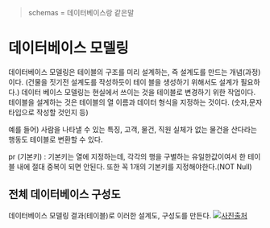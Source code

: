 > schemas = 데이터베이스랑 같은말

# 데이터베이스 모델링
데이터베이스 모델링은 테이블의 구조를 미리 설계하는, 즉 설계도를 만드는 개념(과정)이다. (건물을 짓기전 설계도를 작성하듯이 테이 블을 생성하기 위해서도 설계가 필요하다.)
데이터 베이스 모델링는 현실에서 쓰이는 것을 테이블로 변경하기 위한 작업이다.
테이블을 설계하는 것은 테이블의 열 이름과 데이터 형식을 지정하는 것이다. (숫자,문자타입으로 작성할 것인지 등)

예를 들어) 사람을 나타낼 수 있는 특징, 고객, 물건, 직원 실체가 없는 물건을 산다라는 행동도 테이블로 변환할 수 있다.


pr (기본키) : 기본키는 열에 지정하는데, 각각의 행을 구별하는 유일한값이여서 한 테이블 내에 절대 중복이 되면 안된다. 또한 꼭 1개의 기본키를 지정해야한다.(NOT Null)


## 전체 데이터베이스 구성도
데이터베이스 모델링 결과(테이블)로 이러한 설계도, 구성도를 만든다. ![](https://images.velog.io/images/estell/post/69cad4a2-b01f-4522-bc0d-5cb432a0cd11/%E1%84%89%E1%85%B3%E1%84%8F%E1%85%B3%E1%84%85%E1%85%B5%E1%86%AB%E1%84%89%E1%85%A3%E1%86%BA%202022-01-22%20%E1%84%8B%E1%85%A9%E1%84%8C%E1%85%A5%E1%86%AB%201.48.57.png)[사진출처](https://www.youtube.com/watch?v=j2DAiY-OXGs&list=PLVsNizTWUw7GCfy5RH27cQL5MeKYnl8Pm&index=4)
